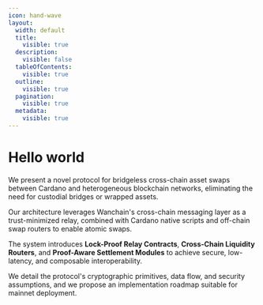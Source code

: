 ```yaml
---
icon: hand-wave
layout:
  width: default
  title:
    visible: true
  description:
    visible: false
  tableOfContents:
    visible: true
  outline:
    visible: true
  pagination:
    visible: true
  metadata:
    visible: true
---
```


# Hello world

####

We present a novel protocol for bridgeless cross-chain asset swaps between Cardano and heterogeneous blockchain networks, eliminating the need for custodial bridges or wrapped assets.&#x20;

Our architecture leverages Wanchain's cross-chain messaging layer as a trust-minimized relay, combined with Cardano native scripts and off-chain swap routers to enable atomic swaps.&#x20;

The system introduces **Lock-Proof Relay Contracts**, **Cross-Chain Liquidity Routers**, and **Proof-Aware Settlement Modules** to achieve secure, low-latency, and composable interoperability.&#x20;

We detail the protocol's cryptographic primitives, data flow, and security assumptions, and we propose an implementation roadmap suitable for mainnet deployment.
